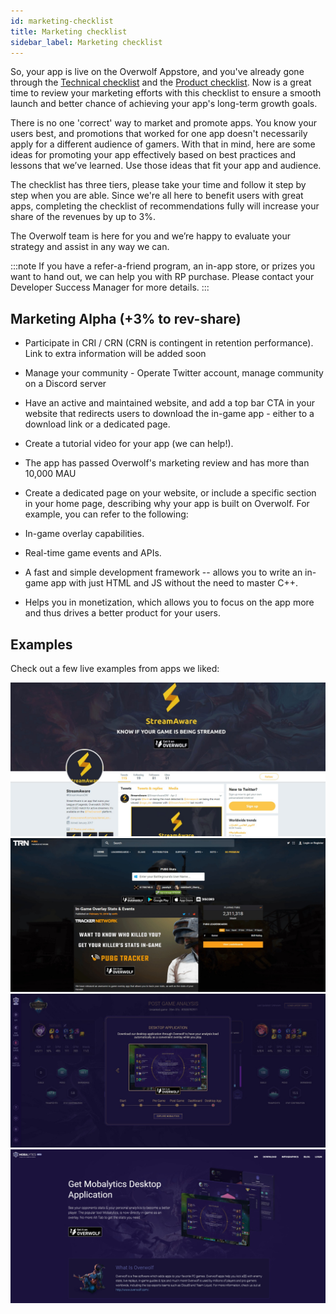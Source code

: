 ```yaml
---
id: marketing-checklist
title: Marketing checklist
sidebar_label: Marketing checklist
---
```


So, your app is live on the Overwolf Appstore, and you've already gone through the [Technical checklist](https://overwolf.github.io/docs/start/technical-checklist) and the [Product checklist](https://overwolf.github.io/docs/start/product-checklist). Now is a great time to review your marketing efforts with this checklist to ensure a smooth launch and better chance of achieving your app's long-term growth goals.

There is no one 'correct' way to market and promote apps. You know your users best, and promotions that worked for one app doesn't necessarily apply for a different audience of gamers. With that in mind, here are some ideas for promoting your app effectively based on best practices and lessons that we’ve learned. Use those ideas that fit your app and audience.

The checklist has three tiers, please take your time and follow it step by step when you are able.
Since we're all here to benefit users with great apps, completing the checklist of recommendations fully will increase your share of the revenues by up to 3%.

The Overwolf team is here for you and we’re happy to evaluate your strategy and assist in any way we can.

:::note
If you have a refer-a-friend program, an in-app store, or prizes you want to hand out, we can help you with RP purchase. Please contact your Developer Success Manager for more details.
:::

## Marketing Alpha (+3% to rev-share)
-   Participate in CRI / CRN (CRN is contingent in retention performance). Link to extra information will be added soon

-   Manage your community - Operate Twitter account, manage community on a Discord server

-   Have an active and maintained website, and add a top bar CTA in your website that redirects users to download the in-game app - either to a download link or a dedicated page.

-   Create a tutorial video for your app (we can help!).

-   The app has passed Overwolf's marketing review and has more than 10,000 MAU

-   Create a dedicated page on your website, or include a specific section in your home page, describing why your app is built on Overwolf. For example, you can refer to the following:

-   In-game overlay capabilities.

-   Real-time game events and APIs.

-   A fast and simple development framework -- allows you to write an in-game app with just HTML and JS without the need to master C++.

-   Helps you in monetization, which allows you to focus on the app more and thus drives a better product for your users.

## Examples

Check out a few live examples from apps we liked:

<div class="box" data-slick='{"slidesToShow": 1}'>
  <a data-fancybox="gallery" data-caption="StreamAware’s page on twitter contains a description, download link and a cover image with the Overwolf badge" href="../assets/marketing-checklist/1.jpg"> 
    <span class="thumb">
      <img src="../assets/marketing-checklist/1.jpg" alt="StreamAware">
    </span>
  </a>
  <a data-fancybox="gallery" data-caption="PUBG Tracker’s website is listing the Overwolf badge on their website, and announcing the app’s release to their users" href="../assets/marketing-checklist/2.jpg">
    <span class="thumb">
      <img src="../assets/marketing-checklist/2.jpg" alt="PUBG">
    </span>
  </a>
  <a data-fancybox="gallery" data-caption="A dedicated download page on the Mobalytics page" href="../assets/marketing-checklist/3.jpg">
    <span class="thumb">
      <img src="../assets/marketing-checklist/3.jpg" alt="Mobalytics">
    </span>
  </a>
  <a data-fancybox="gallery" data-caption="The Mobalytics Overwolf website is suggesting to download the in-game app for improved experience" href="../assets/marketing-checklist/4.jpg">    
    <span class="thumb">
      <img src="../assets/marketing-checklist/4.jpg" alt="Mobalytics">
    </span>
  </a>
</div>
